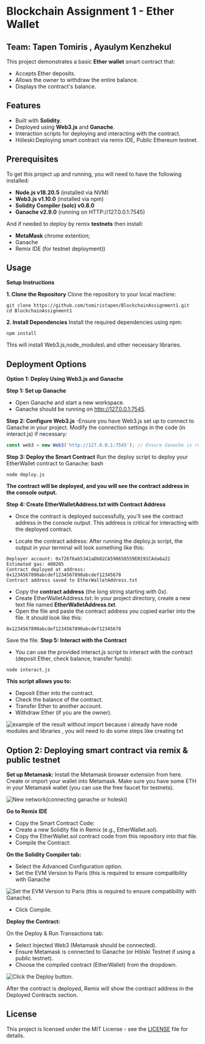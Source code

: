 # Blockchain Assignment 1 - Ether Wallet

## Team: Tapen Tomiris , Ayaulym Kenzhekul

This project demonstrates a basic **Ether wallet** smart contract that:
- Accepts Ether deposits.
- Allows the owner to withdraw the entire balance.
- Displays the contract's balance.

 ## Features
- Built with **Solidity**.
- Deployed using **Web3.js** and **Ganache**.
- Interaction scripts for deploying and interacting with the contract.
- Höleski:Deploying smart contract via remix IDE, Public Ethereum testnet.

## Prerequisites
To get this project up and running, you will need to have the following installed:
- **Node.js v18.20.5** (installed via NVM)
- **Web3.js v1.10.0** (installed via npm)
- **Solidity Compiler (solc) v0.8.0**
- **Ganache v2.9.0** (running on HTTP://127.0.0.1:7545)

And if needed to deploy by remix **testnets** then install:
-  **MetaMask** chrome extention;
-  Ganache
-  Remix IDE (for testnet deployment))

## Usage
**Setup Instructions**

**1. Clone the Repository**
Clone the repository to your local machine:
```
git clone https://github.com/tomiristapen/BlockchainAssignment1.git
cd BlockchainAssignment1
```
**2. Install Dependencies**
Install the required dependencies using npm:
```
npm install
```
This will install Web3.js,node_modules\ and other necessary libraries.
## Deployment Options
**Option 1: Deploy Using Web3.js and Ganache**

**Step 1: Set up Ganache**
- Open Ganache and start a new workspace.
- Ganache should be running on http://127.0.0.1:7545.

**Step 2: Configure Web3.js**
-Ensure you have Web3.js set up to connect to Ganache in your project. Modify the connection settings in the code (in interact.js) if necessary:

```javascript
const web3 = new Web3('http://127.0.0.1:7545'); // Ensure Ganache is running at this address
```
**Step 3: Deploy the Smart Contract**
Run the deploy script to deploy your EtherWallet contract to Ganache:
bash
```
node deploy.js
```
**The contract will be deployed, and you will see the contract address in the console output.**

**Step 4: Create EtherWalletAddress.txt with Contract Address**
- Once the contract is deployed successfully, you'll see the contract address in the console output. This address is critical for interacting with the deployed contract.

- Locate the contract address: After running the deploy.js script, the output in your terminal will look something like this:
```
Deployer account: 0x726f6ab5341aDb02CA598658559E0191CAda6a22
Estimated gas: 400205
Contract deployed at address: 0x1234567890abcdef1234567890abcdef12345678
Contract address saved to EtherWalletAddress.txt
```
- Copy the **contract address** (the long string starting with 0x).
- Create EtherWalletAddress.txt:
In your project directory, create a new text file named **EtherWalletAddress.txt**.
- Open the file and paste the contract address you copied earlier into the file.
It should look like this:
```
0x1234567890abcdef1234567890abcdef12345678
```
Save the file.
**Step 5: Interact with the Contract**
- You can use the provided interact.js script to interact with the contract (deposit Ether, check balance, transfer funds):
```
node interact.js
```
**This script allows you to:**
- Deposit Ether into the contract.
- Check the balance of the contract.
- Transfer Ether to another account.
- Withdraw Ether (if you are the owner).

![example of the result without import because i already have node modules and libraries , you will need to do some steps like creating txt ](images/image.png)

## Option 2: Deploying smart contract via remix & public testnet

**Set up Metamask:**
Install the Metamask browser extension from here.
Create or import your wallet into Metamask.
Make sure you have some ETH in your Metamask wallet (you can use the free faucet for testnets).

![New network(connecting ganache or holeski)](images/image1.png)

**Go to Remix IDE**
- Copy the Smart Contract Code:
- Create a new Solidity file in Remix (e.g., EtherWallet.sol).
- Copy the EtherWallet.sol contract code from this repository into that file.
- Compile the Contract:

**On the Solidity Compiler tab:**
- Select the Advanced Configuration option.
- Set the EVM Version to Paris (this is required to ensure compatibility with Ganache
  
![Set the EVM Version to Paris (this is required to ensure compatibility with Ganache).](images/image3.png)
- Click Compile.
  

**Deploy the Contract:**

On the Deploy & Run Transactions tab:
- Select Injected Web3 (Metamask should be connected).
- Ensure Metamask is connected to Ganache (or Hölski Testnet if using a public testnet).
- Choose the compiled contract (EtherWallet) from the dropdown.
  
![Click the Deploy button.](images/image2.png)

After the contract is deployed, Remix will show the contract address in the Deployed Contracts section.

## License

This project is licensed under the MIT License - see the [LICENSE](./LICENSE) file for details.

